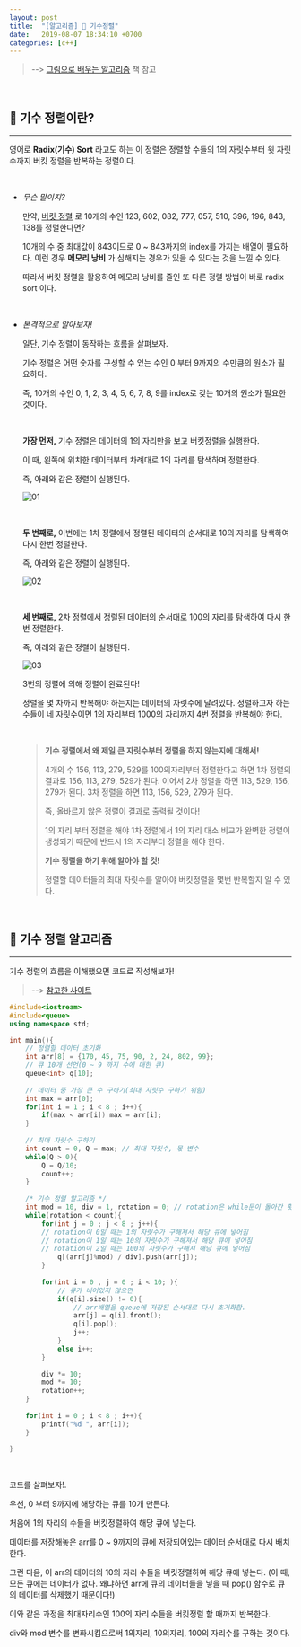 ```yaml
---
layout: post
title:  "[알고리즘] 🐾 기수정렬"
date:   2019-08-07 18:34:10 +0700
categories: [c++]
---
```


> --> [그림으로 배우는 알고리즘](https://www.aladin.co.kr/shop/wproduct.aspx?ItemId=85969851) 책 참고

<br>

## 🐾 기수 정렬이란?
---

영어로 __Radix(기수) Sort__ 라고도 하는 이 정렬은 정렬할 수들의 1의 자릿수부터 윗 자릿수까지 버킷 정렬을 반복하는 정렬이다.

<br>

- _무슨 말이지?_

	만약, [버킷 정렬](https://choheeis.github.io/c++/2019/08/07/%EB%B2%84%ED%82%B7%EC%A0%95%EB%A0%AC.html) 로 10개의 수인 123, 602, 082, 777, 057, 510, 396, 196, 843, 138를 정렬한다면?

	10개의 수 중 최대값이 843이므로 0 ~ 843까지의 index를 가지는 배열이 필요하다. 이런 경우 __메모리 낭비__ 가 심해지는 경우가 있을 수 있다는 것을 느낄 수 있다.

	따라서 버킷 정렬을 활용하여 메모리 낭비를 줄인 또 다른 정렬 방법이 바로 radix sort 이다.

	<br>

- _본격적으로 알아보자!_

	일단, 기수 정렬이 동작하는 흐름을 살펴보자.

	기수 정렬은 어떤 숫자를 구성할 수 있는 수인 0 부터 9까지의 수만큼의 원소가 필요하다.

	즉, 10개의 수인 0, 1, 2, 3, 4, 5, 6, 7, 8, 9를 index로 갖는 10개의 원소가 필요한 것이다.

	<br>
	
	__가장 먼저,__ 기수 정렬은 데이터의 1의 자리만을 보고 버킷정렬을 실행한다.

	이 때, 왼쪽에 위치한 데이터부터 차례대로 1의 자리를 탐색하며 정렬한다.

	즉, 아래와 같은 정렬이 실행된다.

	![01](https://user-images.githubusercontent.com/31889335/62849805-001ac880-bd1c-11e9-8420-972bf3f9a0e7.PNG)

	<br>

	__두 번째로,__ 이번에는 1차 정렬에서 정렬된 데이터의 순서대로 10의 자리를 탐색하여 다시 한번 정렬한다.

	즉, 아래와 같은 정렬이 실행된다.

	![02](https://user-images.githubusercontent.com/31889335/62850211-20975280-bd1d-11e9-8a92-1f9662bac1c2.PNG)

	<br>

	__세 번째로,__ 2차 정렬에서 정렬된 데이터의 순서대로 100의 자리를 탐색하여 다시 한번 정렬한다.

	즉, 아래와 같은 정렬이 실행된다.

	![03](https://user-images.githubusercontent.com/31889335/62850530-175ab580-bd1e-11e9-8b0d-f20ab4cce52a.PNG)

	3번의 정렬에 의해 정렬이 완료된다!

	정렬을 몇 차까지 반복해야 하는지는 데이터의 자릿수에 달려있다. 정렬하고자 하는 수들이 네 자릿수이면 1의 자리부터 1000의 자리까지 4번 정렬을 반복해야 한다.

	<br>

	> __기수 정렬에서 왜 제일 큰 자릿수부터 정렬을 하지 않는지에 대해서!__
	>
	> 4개의 수 156, 113, 279, 529를 100의자리부터 정렬한다고 하면 1차 정렬의 결과로 156, 113, 279, 529가 된다. 이어서 2차 정렬을 하면 113, 529, 156, 279가 된다. 3차 정렬을 하면 113, 156, 529, 279가 된다. 
	>
	> 즉, 올바르지 않은 정렬이 결과로 출력될 것이다!
	>
	> 1의 자리 부터 정렬을 해야 1차 정렬에서 1의 자리 대소 비교가 완벽한 정렬이 생성되기 때문에 반드시 1의 자리부터 정렬을 해야 한다.
	>
	> __기수 정렬을 하기 위해 알아야 할 것!__
	>
	> 정렬할 데이터들의 최대 자릿수를 알아야 버킷정렬을 몇번 반복할지 알 수 있다.

	<br>

## 🐾 기수 정렬 알고리즘
---

기수 정렬의 흐름을 이해했으면 코드로 작성해보자!

> --> [참고한 사이트](https://sexycoder.tistory.com/74)

~~~c++
#include<iostream>
#include<queue>
using namespace std;

int main(){
	// 정렬할 데이터 초기화 
	int arr[8] = {170, 45, 75, 90, 2, 24, 802, 99};
	// 큐 10개 선언(0 ~ 9 까지 수에 대한 큐) 
	queue<int> q[10]; 
	
	// 데이터 중 가장 큰 수 구하기(최대 자릿수 구하기 위함) 
	int max = arr[0]; 
	for(int i = 1 ; i < 8 ; i++){
		if(max < arr[i]) max = arr[i];
	}
	
	// 최대 자릿수 구하기
	int count = 0, Q = max; // 최대 자릿수, 몫 변수 
	while(Q > 0){
		Q = Q/10;
		count++; 
	} 
	
	/* 기수 정렬 알고리즘 */ 
	int mod = 10, div = 1, rotation = 0; // rotation은 while문이 돌아간 횟수를 세기 위한 변수
	while(rotation < count){
		for(int j = 0 ; j < 8 ; j++){
		// rotation이 0일 때는 1의 자릿수가 구해져서 해당 큐에 넣어짐
		// rotation이 1일 때는 10의 자릿수가 구해져서 해당 큐에 넣어짐
		// rotation이 2일 때는 100의 자릿수가 구해져 해당 큐에 넣어짐
			q[(arr[j]%mod) / div].push(arr[j]);
		}	
	
		for(int i = 0 , j = 0 ; i < 10; ){
			// 큐가 비어있지 않으면 
			if(q[i].size() != 0){
				// arr배열을 queue에 저장된 순서대로 다시 초기화함. 
				arr[j] = q[i].front();
				q[i].pop();
				j++;
			}
			else i++;
		}	
		
		div *= 10;
		mod *= 10;
		rotation++;
	}
	 
	for(int i = 0 ; i < 8 ; i++){
		printf("%d ", arr[i]);
	}
	
}
~~~

<br>

코드를 살펴보자!.

우선, 0 부터 9까지에 해당하는 큐를 10개 만든다. 

처음에 1의 자리의 수들을 버킷정렬하여 해당 큐에 넣는다. 

데이터를 저장해놓은 arr를 0 ~ 9까지의 큐에 저장되어있는 데이터 순서대로 다시 배치한다.

그런 다음, 이 arr의 데이터의 10의 자리 수들을 버킷정렬하여 해당 큐에 넣는다. (이 때, 모든 큐에는 데이터가 없다. 왜냐하면 arr에 큐의 데이터들을 넣을 때 pop() 함수로 큐의 데이터를 삭제했기 때문이다!)

이와 같은 과정을 최대자리수인 100의 자리 수들을 버킷정렬 할 때까지 반복한다.

div와 mod 변수를 변화시킴으로써 1의자리, 10의자리, 100의 자리수를 구하는 것이다.









